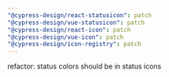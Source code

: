 ```yaml
---
"@cypress-design/react-statusicon": patch
"@cypress-design/vue-statusicon": patch
"@cypress-design/react-icon": patch
"@cypress-design/vue-icon": patch
"@cypress-design/icon-registry": patch
---
```


refactor: status colors should be in status icons
